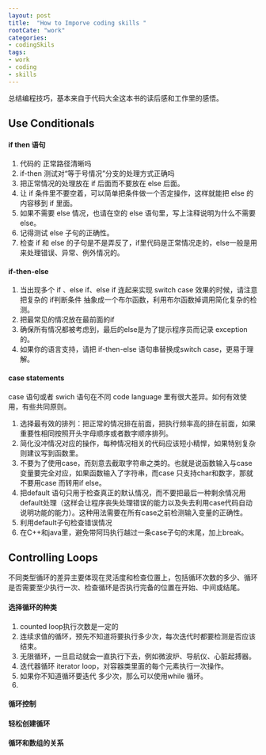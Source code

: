```yaml
---
layout: post
title:  "How to Imporve coding skills "
rootCate: "work"
categories:
- codingSkils
tags:
- work
- coding
- skills
---
```


总结编程技巧，基本来自于代码大全这本书的读后感和工作里的感悟。

<!---more--->


## Use Conditionals
#### if then 语句
1.  代码的 正常路径清晰吗
2.  if-then 测试对“等于号情况”分支的处理方式正确吗
3. 把正常情况的处理放在 if 后面而不要放在 else 后面。
4. 让 if 条件里不要空着，可以简单把条件做一个否定操作，这样就能把 else 的内容移到 if 里面。
5. 如果不需要 else 情况，也请在空的 else 语句里，写上注释说明为什么不需要 else。
6. 记得测试 else 子句的正确性。
7. 检查 if 和 else 的子句是不是弄反了，if里代码是正常情况走的，else一般是用来处理错误、异常、例外情况的。

#### if-then-else
1. 当出现多个 if 、else if、else if 连起来实现 switch case 效果的时候，请注意把复杂的 if判断条件 抽象成一个布尔函数，利用布尔函数掉调用简化复杂的检测。
2. 把最常见的情况放在最前面的if
3. 确保所有情况都被考虑到，最后的else是为了提示程序员而记录 exception 的。
4. 如果你的语言支持，请把 if-then-else 语句串替换成switch case，更易于理解。

#### case statements
case 语句或者 swich 语句在不同 code language 里有很大差异。如何有效使用，有些共同原则。

1. 选择最有效的排列：把正常的情况排在前面，把执行频率高的排在前面，如果重要性相同按照开头字母顺序或者数字顺序排列。
2. 简化没冲情况对应的操作，每种情况相关的代码应该短小精悍，如果特别复杂则建议写到函数里。
3. 不要为了使用case，而刻意去截取字符串之类的。也就是说函数输入与case 变量要完全对应，如果函数输入了字符串，而case 只支持char和数字，那就不要用case 而转用if else。
4. 把default 语句只用于检查真正的默认情况，而不要把最后一种剩余情况用default处理（这样会让程序丧失处理错误的能力以及失去利用case代码自动说明功能的能力）。这种用法需要在所有case之前检测输入变量的正确性。
5. 利用default子句检查错误情况
6. 在C++和java里，避免带阿玛执行越过一条case子句的末尾，加上break。


## Controlling Loops
不同类型循环的差异主要体现在灵活度和检查位置上，包括循环次数的多少、循环是否需要至少执行一次、检查循环是否执行完备的位置在开始、中间或结尾。
#### 选择循环的种类
1. counted loop执行次数是一定的
2. 连续求值的循环，预先不知道将要执行多少次，每次迭代时都要检测是否应该结束。
3. 无限循环，一旦启动就会一直执行下去，例如微波炉、导航仪、心脏起搏器。
4. 迭代器循环 iterator loop，对容器类里面的每个元素执行一次操作。
5. 如果你不知道循环要迭代 多少次，那么可以使用while 循环。
6. 


#### 循环控制 


#### 轻松创建循环


#### 循环和数组的关系